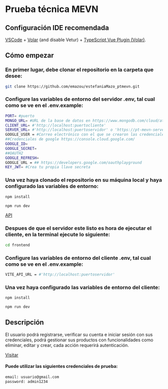 # Prueba técnica MEVN

## Configuración IDE recomendada

[VSCode](https://code.visualstudio.com/) + [Volar](https://marketplace.visualstudio.com/items?itemName=Vue.volar) (and disable Vetur) + [TypeScript Vue Plugin (Volar)](https://marketplace.visualstudio.com/items?itemName=Vue.vscode-typescript-vue-plugin).

## Cómo empezar

### En primer lugar, debe clonar el repositorio en la carpeta que desee:

```sh
git clone https://github.com/emazou/estefaniaMazo_ptmevn.git
```

### Configure las variables de entorno del servidor .env, tal cual como se ve en el .env.example:

```sh
PORT= #puerto
MONGO_URL= #URL de la base de datos en https://www.mongodb.com/cloud/atlas
CLIENT_URL= #'http://localhost:puertocliente'
SERVER_URL= #'http://localhost:puertoservidor' o 'https://pt-mevn-server.herokuapp.com/'
GOOGLE_USER = #Correo electrónico con el que se crearon las credenciales de google
##Credenciales de google https://console.cloud.google.com/
GOOGLE_ID= 
GOOGLE_SECRET= 
##OAUTH2
GOOGLE_REFRESH= 
GOOGLE_URL = ## https://developers.google.com/oauthplayground
KEY_JWT= #Crea tu propia llave secreta
```

### Una vez haya clonado el repositorio en su máquina local y haya configurado las variables de entorno:

```sh
npm install
```

```sh
npm run dev
```
[API](https://pt-mevn-server.herokuapp.com/)
### Despues de que el servidor este listo es hora de ejecutar el cliente, en la terminal ejecute lo siguiente:

```sh
cd frontend
```
### Configure las variables de entorno del cliente .env, tal cual como se ve en el .env.example:

```sh
VITE_API_URL = #'http://localhost:puertoservidor'
```

### Una vez haya configurado las variables de entorno del cliente:

```sh
npm install
```

```sh
npm run dev
```

## Descripción

El usuario podrá registrarse, verificar su cuenta e iniciar sesión con sus credenciales, podrá gestionar sus productos con funcionalidades como eliminar, editar y crear, cada acción requerirá autenticación.

[Visitar](https://estefania-mazo-ptmevn.vercel.app/)
#### Puede utilizar las siguientes credenciales de prueba:

```sh
email: usuario@gmail.com
password: admin1234
```



